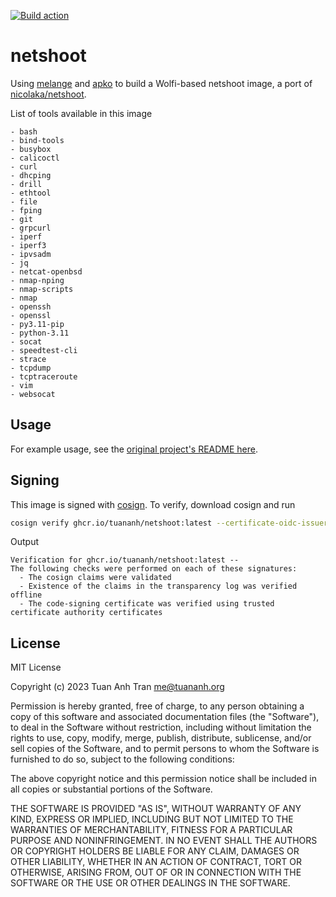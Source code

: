 [![Build action](https://github.com/tuananh/netshoot/actions/workflows/release.yaml/badge.svg)](https://github.com/tuananh/netshoot/actions/workflows/release.yaml)

# netshoot

Using [melange](https://github.com/chainguard-dev/melange) and [apko](https://github.com/chainguard-dev/apko) to build a Wolfi-based netshoot image, a port of [nicolaka/netshoot](https://github.com/nicolaka/netshoot).

List of tools available in this image

```
- bash
- bind-tools
- busybox
- calicoctl
- curl
- dhcping
- drill
- ethtool
- file
- fping
- git
- grpcurl
- iperf
- iperf3
- ipvsadm
- jq
- netcat-openbsd
- nmap-nping
- nmap-scripts
- nmap
- openssh
- openssl
- py3.11-pip
- python-3.11
- socat
- speedtest-cli
- strace
- tcpdump
- tcptraceroute
- vim
- websocat
```

## Usage

For example usage, see the [original project's README here](https://github.com/nicolaka/netshoot#readme).

## Signing

This image is signed with [cosign](https://github.com/sigstore/cosign). To verify, download cosign and run

```sh
cosign verify ghcr.io/tuananh/netshoot:latest --certificate-oidc-issuer https://token.actions.githubusercontent.com --certificate-identity https://github.com/tuananh/netshoot/.github/workflows/release.yaml@refs/heads/main
```

Output

```
Verification for ghcr.io/tuananh/netshoot:latest --
The following checks were performed on each of these signatures:
  - The cosign claims were validated
  - Existence of the claims in the transparency log was verified offline
  - The code-signing certificate was verified using trusted certificate authority certificates
```
## License

MIT License

Copyright (c) 2023 Tuan Anh Tran <me@tuananh.org>

Permission is hereby granted, free of charge, to any person obtaining a copy
of this software and associated documentation files (the "Software"), to deal
in the Software without restriction, including without limitation the rights
to use, copy, modify, merge, publish, distribute, sublicense, and/or sell
copies of the Software, and to permit persons to whom the Software is
furnished to do so, subject to the following conditions:

The above copyright notice and this permission notice shall be included in all
copies or substantial portions of the Software.

THE SOFTWARE IS PROVIDED "AS IS", WITHOUT WARRANTY OF ANY KIND, EXPRESS OR
IMPLIED, INCLUDING BUT NOT LIMITED TO THE WARRANTIES OF MERCHANTABILITY,
FITNESS FOR A PARTICULAR PURPOSE AND NONINFRINGEMENT. IN NO EVENT SHALL THE
AUTHORS OR COPYRIGHT HOLDERS BE LIABLE FOR ANY CLAIM, DAMAGES OR OTHER
LIABILITY, WHETHER IN AN ACTION OF CONTRACT, TORT OR OTHERWISE, ARISING FROM,
OUT OF OR IN CONNECTION WITH THE SOFTWARE OR THE USE OR OTHER DEALINGS IN THE
SOFTWARE.
